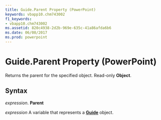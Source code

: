 ```yaml
---
title: Guide.Parent Property (PowerPoint)
keywords: vbapp10.chm743002
f1_keywords:
- vbapp10.chm743002
ms.assetid: 820c4938-2d2b-969e-635c-41a86afda6b6
ms.date: 06/08/2017
ms.prod: powerpoint
---
```



# Guide.Parent Property (PowerPoint)

Returns the parent for the specified object. Read-only  **Object**.


## Syntax

 _expression_. **Parent**

 _expression_ A variable that represents a **[Guide](PowerPoint.guide.md)** object.


